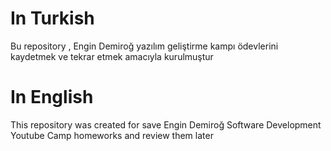 # In Turkish

Bu repository , Engin Demiroğ yazılım geliştirme kampı ödevlerini kaydetmek ve tekrar etmek amacıyla kurulmuştur

# In English

This repository was created for save Engin Demiroğ Software Development Youtube Camp homeworks and review them later

